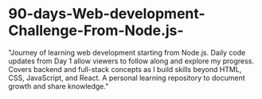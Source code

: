 # 90-days-Web-development-Challenge-From-Node.js-
"Journey of learning web development starting from Node.js. Daily code updates from Day 1 allow viewers to follow along and explore my progress. Covers backend and full-stack concepts as I build skills beyond HTML, CSS, JavaScript, and React. A personal learning repository to document growth and share knowledge."
